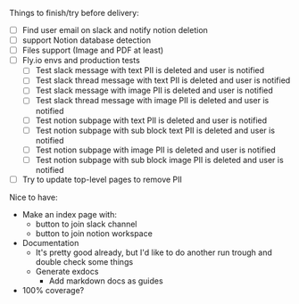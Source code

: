 Things to finish/try before delivery:
- [ ] Find user email on slack and notify notion deletion
- [ ] support Notion database detection
- [ ] Files support (Image and PDF at least)
- [ ] Fly.io envs and production tests
  - [ ] Test slack message with text PII is deleted and user is notified 
  - [ ] Test slack thread message with text PII is deleted and user is notified 
  - [ ] Test slack message with image PII is deleted and user is notified 
  - [ ] Test slack thread message with image PII is deleted and user is notified 
  - [ ] Test notion subpage with text PII is deleted and user is notified 
  - [ ] Test notion subpage with sub block text PII is deleted and user is notified 
  - [ ] Test notion subpage with image PII is deleted and user is notified 
  - [ ] Test notion subpage with sub block image PII is deleted and user is notified 
- [ ] Try to update top-level pages to remove PII

Nice to have:
- Make an index page with:
  - button to join slack channel
  - button to join notion workspace
- Documentation
  - It's pretty good already, but I'd like to do another run trough and double check some things
  - Generate exdocs
    - Add markdown docs as guides
- 100% coverage?